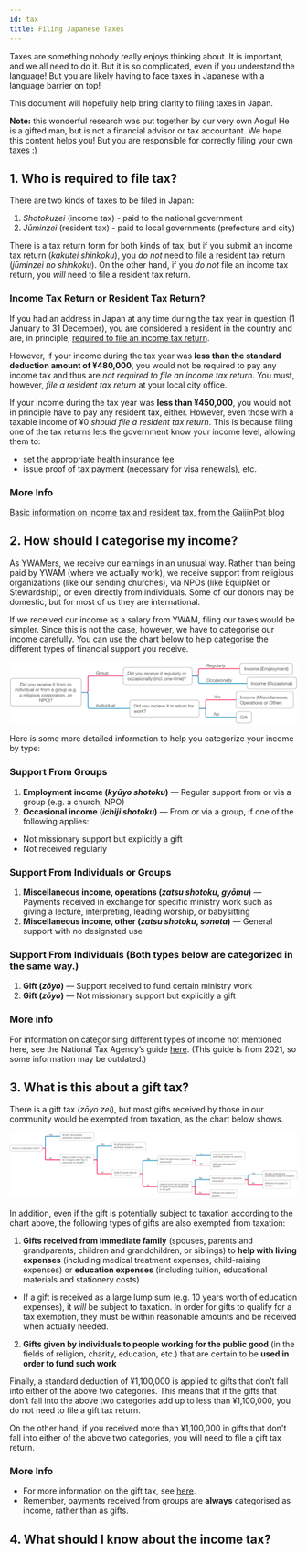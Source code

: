 ```yaml
---
id: tax
title: Filing Japanese Taxes
---
```


Taxes are something nobody really enjoys thinking about. It is important, and we all need to do it. But it is so complicated, even if you understand the language! But you are likely having to face taxes in Japanese with a language barrier on top!

This document will hopefully help bring clarity to filing taxes in Japan.

**Note:** this wonderful research was put together by our very own Aogu! He is a gifted man, but is not a financial advisor or tax accountant. We hope this content helps you! But you are responsible for correctly filing your own taxes :)

## 1. Who is required to file tax?

There are two kinds of taxes to be filed in Japan:

1. *Shotokuzei* (income tax) - paid to the national government
2. *Jūminzei* (resident tax) - paid to local governments (prefecture and city)

There is a tax return form for both kinds of tax, but if you submit an income tax return (*kakutei shinkoku*), you *do not* need to file a resident tax return (*jūminzei no shinkoku*). On the other hand, if you *do not* file an income tax return, you *will* need to file a resident tax return.

### Income Tax Return or Resident Tax Return?

If you had an address in Japan at any time during the tax year in question (1 January to 31 December), you are considered a resident in the country and are, in principle, [required to file an income tax return](https://www.nta.go.jp/english/taxes/individual/12011.htm).

However, if your income during the tax year was **less than the standard deduction amount of ¥480,000**, you would not be required to pay any income tax and thus are *not required to file an income tax return*. You must, however, *file a resident tax return* at your local city office.

If your income during the tax year was **less than ¥450,000**, you would not in principle have to pay any resident tax, either. However, even those with a taxable income of ¥0 *should file a resident tax return*. This is because filing one of the tax returns lets the government know your income level, allowing them to:

- set the appropriate health insurance fee
- issue proof of tax payment (necessary for visa renewals), etc.

### More Info

[Basic information on income tax and resident tax, from the GaijinPot blog](https://blog.gaijinpot.com/a-quick-guide-taxes-japan/)

## 2. How should I categorise my income?

As YWAMers, we receive our earnings in an unusual way. Rather than being paid by YWAM (where we actually work), we receive support from religious organizations (like our sending churches), via NPOs (like EquipNet or Stewardship), or even directly from individuals. Some of our donors may be domestic, but for most of us they are international.

If we received our income as a salary from YWAM, filing our taxes would be simpler. Since this is not the case, however, we have to categorise our income carefully. You can use the chart below to help categorise the different types of financial support you receive.

![How should I categorise my income?](./assets/taxableincome.png)

Here is some more detailed information to help you categorize your income by type:

### Support From Groups

1. **Employment income (*kyūyo shotoku*)** — Regular support from or via a group (e.g. a church, NPO)
2. **Occasional income (*ichiji shotoku*)** — From or via a group, if one of the following applies:
- Not missionary support but explicitly a gift
- Not received regularly

### Support From Individuals or Groups

1. **Miscellaneous income, operations (*zatsu shotoku*, *gyōmu*)** — Payments received in exchange for specific ministry work such as giving a lecture, interpreting, leading worship, or babysitting
2. **Miscellaneous income, other (*zatsu shotoku*, *sonota*)** — General support with no designated use

### Support From Individuals (Both types below are categorized in the same way.)

1. **Gift (*zōyo*)** — Support received to fund certain ministry work
2. **Gift (*zōyo*)** — Not missionary support but explicitly a gift

### More info

For information on categorising different types of income not mentioned here, see the National Tax Agency’s guide [here](https://www.nta.go.jp/english/taxes/individual/pdf/incometax_2021/01.pdf#page=10). (This guide is from 2021, so some information may be outdated.)

## 3. What is this about a gift tax?

There is a gift tax (*zōyo zei*), but most gifts received by those in our community would be exempted from taxation, as the chart below shows.

![What gifts are exempted from taxation?](./assets/gifttax.png)

In addition, even if the gift is potentially subject to taxation according to the chart above, the following types of gifts are also exempted from taxation:

1. **Gifts received from immediate family** (spouses, parents and grandparents, children and grandchildren, or siblings) to **help with living expenses** (including medical treatment expenses, child-raising expenses) or **education expenses** (including tuition, educational materials and stationery costs)
- If a gift is received as a large lump sum (e.g. 10 years worth of education expenses), it *will* be subject to taxation. In order for gifts to qualify for a tax exemption, they must be within reasonable amounts and be received when actually needed.
2. **Gifts given by individuals to people working for the public good** (in the fields of religion, charity, education, etc.) that are certain to be **used in order to fund such work**

Finally, a standard deduction of ¥1,100,000 is applied to gifts that don’t fall into either of the above two categories. This means that if the gifts that don’t fall into the above two categories add up to less than ¥1,100,000, you do not need to file a gift tax return.

On the other hand, if you received more than ¥1,100,000 in gifts that don't fall into either of the above two categories, you will need to file a gift tax return.

### More Info

- For more information on the gift tax, see [here](https://www.nta.go.jp/english/taxes/others/02/15002.htm).
- Remember, payments received from groups are **always** categorised as income, rather than as gifts.

## 4. What should I know about the income tax?
